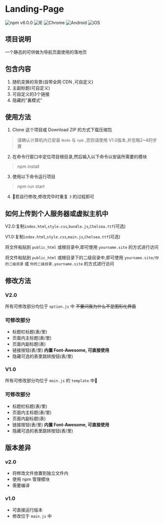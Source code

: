 # Landing-Page
![npm v6.0.0](https://img.shields.io/badge/NPM-6.0.0-blue.svg) ![IE](https://img.shields.io/badge/IE-10.0%2B-ff69b4.svg) ![Chrome](https://img.shields.io/badge/Chrome-29%2B-brightgreen.svg) ![Android](https://img.shields.io/badge/Android-4.4%2B-brightgreen.svg) ![iOS](https://img.shields.io/badge/iOS-9.2%2B-brightgreen.svg)
## 项目说明
一个静态的可供做为导航页面使用的落地页

## 包含内容

1. 随机变换的背景(自带全网 CDN ,可自定义)
2. 主副标题(可自定义)
3. 可自定义的3个链接
4. 隐藏的"裏模式"

## 使用方法
1. Clone 这个项目或 Download ZIP 的方式下载压缩包
> 请确认计算机内已安装 `Node` 与 `npm` ,否则请使用 V1.0版本,并忽略2~4的步骤
2. 在命令行窗口中定位项目根目录,然后输入以下命令以安装所需要的模块
> npm install
3. 使用以下命令运行项目
> npm run start
4. 若自行修改,修改完毕时重复 `3` 的过程即可

## 如何上传到个人服务器或虚拟主机中
V2.0:复制`index.html`,`style.css`,`bundle.js`,`Chelsea.ttf`(可选)

V1.0:复制`index.html`,`style.css`,`main.js`,`Chelsea.ttf`(可选)

将文件粘贴到 `public_html` 或根目录中,即可使用 `yourname.site` 的方式进行访问

将文件粘贴到 `public_html` 或根目录下的二级目录中,即可使用 `yourname.site/你的二级目录` 或 `你的二级目录.yourname.site` 的方式进行访问

## 修改方法

### V2.0
所有可修改部分均位于 `option.js` 中 ~~不要问我为什么不是图形化界面~~

### 可修改部分
- 标题栏标题(表/里)
- 页面内主标题(表/里)
- 页面内副标题(表)
- 链接按钮(表/里)
**内置 Font-Awesome, 可直接使用**
- 隐藏可选的表里跳转按钮(表/里)

### V1.0
所有可修改部分均位于 `main.js` 的 `template` 中
### 可修改部分
- 标题栏标题(表/里)
- 页面内主标题(表/里)
- 页面内副标题(表)
- 链接按钮(表/里)
**内置 Font-Awesome, 可直接使用**
- 隐藏可选的表里跳转按钮(表/里)

## 版本差异
### v2.0
- 将修改文件放置到独立文件内
- 使用 npm 管理模块
- 需要编译
### v1.0
- 可直接运行版本
- 修改位于 `main.js` 中
